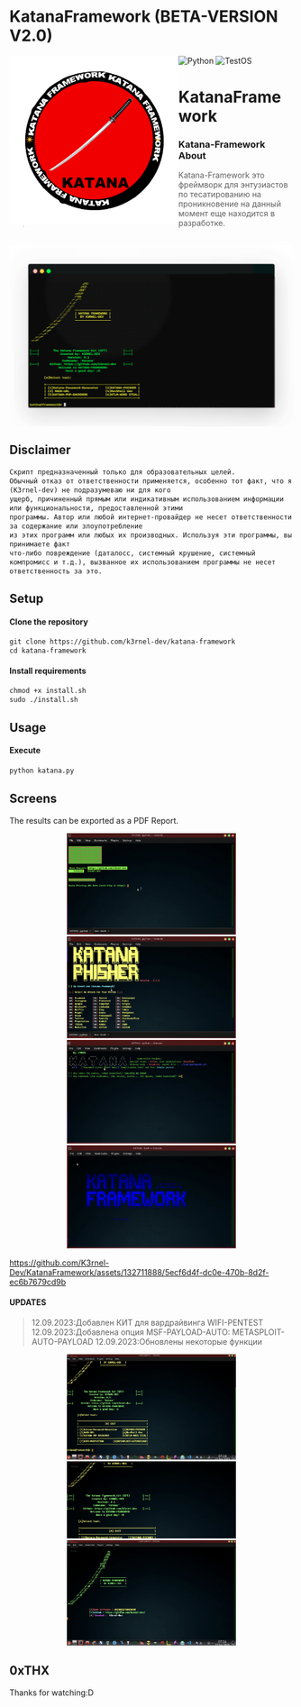 # KatanaFramework (BETA-VERSION V2.0)
![Python](https://img.shields.io/badge/Language-Python-blue?style=for-the-badge&logo=python)
![TestOS](https://img.shields.io/badge/TestedOS-KaliLinux-red?style=for-the-badge&logo=linux)
<img alt="katana-logo" align="left" width="300" height="300" src="https://github.com/K3rnel-Dev/KatanaFramework/blob/main/22.jpg">
<h1>KatanaFramework</h1>

### Katana-Framework About
> Katana-Framework это фреймворк для энтузиастов по тесaтированию на проникновение на данный момент еще находится в разработке.

</br>

<img alt="blackbird-web" align="center" src="https://github.com/K3rnel-Dev/KatanaFramework/blob/main/katana_printscreen.jpg">

## Disclaimer
```
Скрипт предназначенный только для образовательных целей.
Обычный отказ от ответственности применяется, особенно тот факт, что я (K3rnel-dev) не подразумеваю ни для кого
ущерб, причиненный прямым или индикативным использованием информации или функциональности, предоставленной этими
программы. Автор или любой интернет-провайдер не несет ответственности за содержание или злоупотребление
из этих программ или любых их производных. Используя эти программы, вы принимаете факт
что-либо повреждение (даталосс, системный крушение, системный компромисс и т.д.), вызванное их использованием программы не несет ответственность за это.
```
## Setup

#### Clone the repository
```shell
git clone https://github.com/k3rnel-dev/katana-framework
cd katana-framework
```

#### Install requirements
```shell
chmod +x install.sh
sudo ./install.sh
```

## Usage

#### Execute
```python
python katana.py
```
## Screens
The results can be exported as a PDF Report.
<p float="left" align="center">
  <img alt="blackbird-pdf-cover" width="300" src="https://github.com/K3rnel-Dev/KatanaFramework/blob/main/screens/demo1.png">
  <img alt="blackbird-pdf-cover" width="300" src="https://github.com/K3rnel-Dev/KatanaFramework/blob/main/screens/demo2.png">
  <img alt="blackbird-pdf-cover" width="300" src="https://github.com/K3rnel-Dev/KatanaFramework/blob/main/screens/demo4.png">
    <img alt="blackbird-pdf-cover" width="300" src="https://github.com/K3rnel-Dev/KatanaFramework/blob/main/screens/demo5.png">
</p> 

https://github.com/K3rnel-Dev/KatanaFramework/assets/132711888/5ecf6d4f-dc0e-470b-8d2f-ec6b7679cd9b

#### UPDATES
>12.09.2023:Добавлен КИТ для вардрайвинга WIFI-PENTEST
>12.09.2023:Добавлена опция MSF-PAYLOAD-AUTO: METASPLOIT-AUTO-PAYLOAD
>12.09.2023:Обновлены некоторые функции

<p float="left" align="center">
  <img alt="blackbird-pdf-cover" width="300" src="https://github.com/K3rnel-Dev/KatanaFramework/blob/main/screens/update.png">
  <img alt="blackbird-pdf-cover" width="300" src="https://github.com/K3rnel-Dev/KatanaFramework/blob/main/screens/update2.png">
  <img alt="blackbird-pdf-cover" width="300" src="https://github.com/K3rnel-Dev/KatanaFramework/blob/main/screens/update3.png">
</p> 


## 0xTHX
Thanks for watching:D
